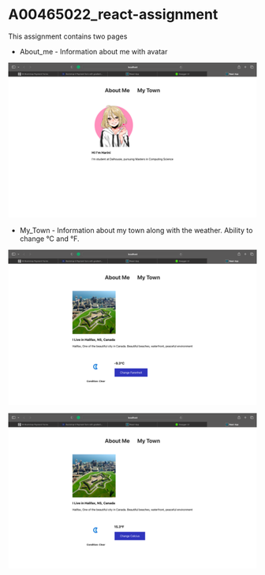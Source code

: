 # A00465022_react-assignment

This assignment contains two pages
* About_me - Information about me with avatar

![About Me](About_me.png?raw=true "About me")

* My_Town - Information about my town along with the weather. Ability to change °C and °F.

![My Town](My_Town_Celcius.png?raw=true "My Town Celcius")

![My Town](My_Town_Faren.png?raw=true "My Town Faren")